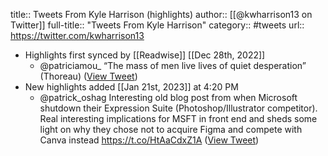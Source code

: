 title:: Tweets From Kyle Harrison (highlights)
author:: [[@kwharrison13 on Twitter]]
full-title:: "Tweets From Kyle Harrison"
category:: #tweets
url:: https://twitter.com/kwharrison13

- Highlights first synced by [[Readwise]] [[Dec 28th, 2022]]
	- @patriciamou_ “The mass of men live lives of quiet desperation” (Thoreau) ([View Tweet](https://twitter.com/kwharrison13/status/1607915294609248257))
- New highlights added [[Jan 21st, 2023]] at 4:20 PM
	- @patrick_oshag Interesting old blog post from when Microsoft shutdown their Expression Suite (Photoshop/Illustrator competitor). Real interesting implications for MSFT in front end and sheds some light on why they chose not to acquire Figma and compete with Canva instead https://t.co/HtAaCdxZ1A ([View Tweet](https://twitter.com/kwharrison13/status/1616446368113123328))